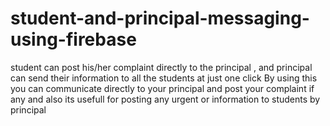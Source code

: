 # student-and-principal-messaging-using-firebase
student can post his/her complaint directly to the principal , and principal can send their information to all the students at just one click
By using this you can communicate directly to your principal and post your complaint if any and also its usefull for posting any urgent or information to students by principal
